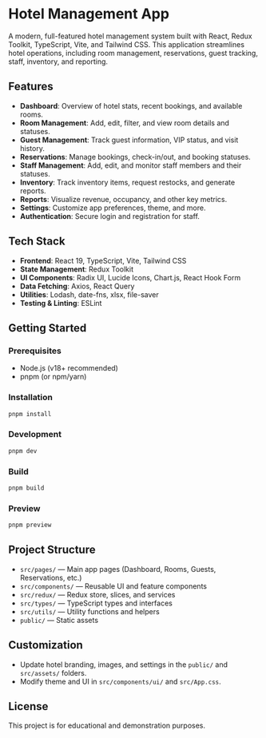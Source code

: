 # Hotel Management App

A modern, full-featured hotel management system built with React, Redux Toolkit, TypeScript, Vite, and Tailwind CSS. This application streamlines hotel operations, including room management, reservations, guest tracking, staff, inventory, and reporting.

## Features

- **Dashboard**: Overview of hotel stats, recent bookings, and available rooms.
- **Room Management**: Add, edit, filter, and view room details and statuses.
- **Guest Management**: Track guest information, VIP status, and visit history.
- **Reservations**: Manage bookings, check-in/out, and booking statuses.
- **Staff Management**: Add, edit, and monitor staff members and their statuses.
- **Inventory**: Track inventory items, request restocks, and generate reports.
- **Reports**: Visualize revenue, occupancy, and other key metrics.
- **Settings**: Customize app preferences, theme, and more.
- **Authentication**: Secure login and registration for staff.

## Tech Stack

- **Frontend**: React 19, TypeScript, Vite, Tailwind CSS
- **State Management**: Redux Toolkit
- **UI Components**: Radix UI, Lucide Icons, Chart.js, React Hook Form
- **Data Fetching**: Axios, React Query
- **Utilities**: Lodash, date-fns, xlsx, file-saver
- **Testing & Linting**: ESLint

## Getting Started

### Prerequisites

- Node.js (v18+ recommended)
- pnpm (or npm/yarn)

### Installation

```sh
pnpm install
```

### Development

```sh
pnpm dev
```

### Build

```sh
pnpm build
```

### Preview

```sh
pnpm preview
```

## Project Structure

- `src/pages/` — Main app pages (Dashboard, Rooms, Guests, Reservations, etc.)
- `src/components/` — Reusable UI and feature components
- `src/redux/` — Redux store, slices, and services
- `src/types/` — TypeScript types and interfaces
- `src/utils/` — Utility functions and helpers
- `public/` — Static assets

## Customization

- Update hotel branding, images, and settings in the `public/` and `src/assets/` folders.
- Modify theme and UI in `src/components/ui/` and `src/App.css`.

## License

This project is for educational and demonstration purposes.
